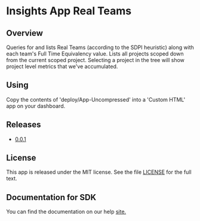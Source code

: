 Insights App Real Teams
=========================

## Overview
Queries for and lists Real Teams (according to the SDPI heuristic) along with each team's Full Time Equivalency value. Lists all projects scoped down from the current scoped project. Selecting a project in the tree will show project level metrics that we've accumulated.

## Using
Copy the contents of 'deploy/App-Uncompressed' into a 'Custom HTML' app on your dashboard.

## Releases

* [0.0.1](https://raw.githubusercontent.com/pcw216/insights-app-real-teams/0.0.1/deploy/App-uncompressed.html)

## License

This app is released under the MIT license.  See the file [LICENSE](./LICENSE) for the full text.

## Documentation for SDK

You can find the documentation on our help [site.](https://help.rallydev.com/apps/2.0rc3/doc/)
